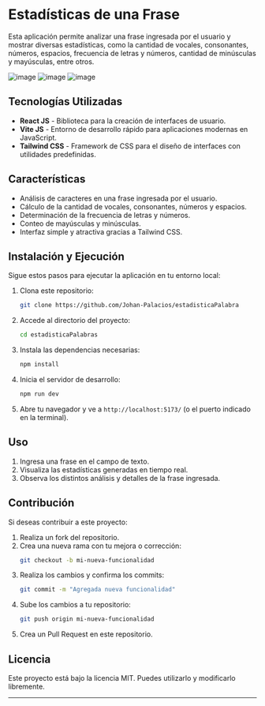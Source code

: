 # Estadísticas de una Frase

Esta aplicación permite analizar una frase ingresada por el usuario y mostrar diversas estadísticas, como la cantidad de vocales, consonantes, números, espacios, frecuencia de letras y números, cantidad de minúsculas y mayúsculas, entre otros.

![image](https://github.com/user-attachments/assets/8c40f539-bb93-4488-a5ba-87b31348a6bd)
![image](https://github.com/user-attachments/assets/f3914daf-15a2-4e1a-9f1d-3a3e8b859913)
![image](https://github.com/user-attachments/assets/750e063c-7869-4013-8483-07ceb0cc3448)

## Tecnologías Utilizadas

- **React JS** - Biblioteca para la creación de interfaces de usuario.
- **Vite JS** - Entorno de desarrollo rápido para aplicaciones modernas en JavaScript.
- **Tailwind CSS** - Framework de CSS para el diseño de interfaces con utilidades predefinidas.

## Características

- Análisis de caracteres en una frase ingresada por el usuario.
- Cálculo de la cantidad de vocales, consonantes, números y espacios.
- Determinación de la frecuencia de letras y números.
- Conteo de mayúsculas y minúsculas.
- Interfaz simple y atractiva gracias a Tailwind CSS.

## Instalación y Ejecución

Sigue estos pasos para ejecutar la aplicación en tu entorno local:

1. Clona este repositorio:
   ```bash
   git clone https://github.com/Johan-Palacios/estadisticaPalabra
   ```

2. Accede al directorio del proyecto:
   ```bash
   cd estadisticaPalabras
   ```

3. Instala las dependencias necesarias:
   ```bash
   npm install
   ```

4. Inicia el servidor de desarrollo:
   ```bash
   npm run dev
   ```

5. Abre tu navegador y ve a `http://localhost:5173/` (o el puerto indicado en la terminal).

## Uso

1. Ingresa una frase en el campo de texto.
2. Visualiza las estadísticas generadas en tiempo real.
3. Observa los distintos análisis y detalles de la frase ingresada.

## Contribución

Si deseas contribuir a este proyecto:

1. Realiza un fork del repositorio.
2. Crea una nueva rama con tu mejora o corrección:
   ```bash
   git checkout -b mi-nueva-funcionalidad
   ```
3. Realiza los cambios y confirma los commits:
   ```bash
   git commit -m "Agregada nueva funcionalidad"
   ```
4. Sube los cambios a tu repositorio:
   ```bash
   git push origin mi-nueva-funcionalidad
   ```
5. Crea un Pull Request en este repositorio.

## Licencia

Este proyecto está bajo la licencia MIT. Puedes utilizarlo y modificarlo libremente.

---
